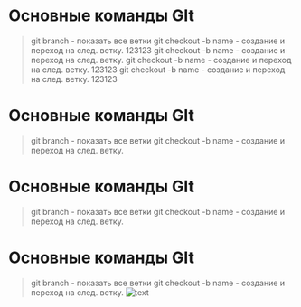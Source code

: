 # Основные команды GIt
> git branch - показать все ветки
> git checkout -b name - создание и переход на след. ветку.
123123
git checkout -b name - создание и переход на след. ветку.
git checkout -b name - создание и переход на след. ветку.
123123
git checkout -b name - создание и переход на след. ветку.
123123
# Основные команды GIt
> git branch - показать все ветки
> git checkout -b name - создание и переход на след. ветку.
# Основные команды GIt
> git branch - показать все ветки
> git checkout -b name - создание и переход на след. ветку.
# Основные команды GIt
> git branch - показать все ветки
> git checkout -b name - создание и переход на след. ветку.
![text]()